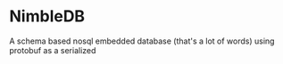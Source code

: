 # NimbleDB
A schema based nosql embedded database (that's a lot of words) using protobuf as a serialized 
